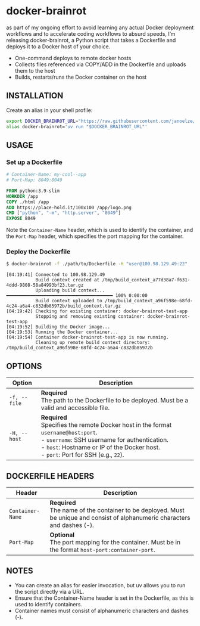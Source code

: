 docker-brainrot  
===============  

as part of my ongoing effort to avoid learning any actual Docker deployment workflows and to accelerate coding workflows to absurd speeds, I’m releasing docker-brainrot, a Python script that takes a Dockerfile and deploys it to a Docker host of your choice.

* One-command deploys to remote docker hosts
* Collects files referenced via COPY/ADD in the Dockerfile and uploads them to the host
* Builds, restarts/runs the Docker container on the host

## INSTALLATION

Create an alias in your shell profile:

```bash
export DOCKER_BRAINROT_URL="https://raw.githubusercontent.com/janoelze/docker-brainrot/main/d.py?v=$(date +%s)"
alias docker-brainrot='uv run "$DOCKER_BRAINROT_URL"'
```

## USAGE

### Set up a Dockerfile

```Dockerfile
# Container-Name: my-cool--app
# Port-Map: 8049:8049

FROM python:3.9-slim
WORKDIR /app
COPY ./html /app
ADD https://place-hold.it/100x100 /app/logo.png
CMD ["python", "-m", "http.server", "8049"]
EXPOSE 8049
```

Note the `Container-Name` header, which is used to identify the container, and the `Port-Map` header, which specifies the port mapping for the container.

### Deploy the Dockerfile

```bash
$ docker-brainrot -f ./path/to/Dockerfile -H "user@100.98.129.49:22"
```

````
[04:19:41] Connected to 100.98.129.49
           Build context created at /tmp/build_context_a77d38a7-f631-4ddd-9808-58a84993bf23.tar.gz
           Uploading build context... ━━━━━━━━━━━━━━━━━━━━━━━━━━━━━━━━━━━━━━━━ 100% 0:00:00
           Build context uploaded to /tmp/build_context_a96f598e-68fd-4c24-a6a4-c832db85972b/build_context.tar.gz
[04:19:42] Checking for existing container: docker-brainrot-test-app
           Stopping and removing existing container: docker-brainrot-test-app
[04:19:52] Building the Docker image...
[04:19:53] Running the Docker container...
[04:19:54] Container docker-brainrot-test-app is now running.
           Cleaning up remote build context directory: /tmp/build_context_a96f598e-68fd-4c24-a6a4-c832db85972b
````

## OPTIONS

| Option         | Description                                                                                       |
|----------------|---------------------------------------------------------------------------------------------------|
| `-f, --file`   | **Required**<br>The path to the Dockerfile to be deployed. Must be a valid and accessible file.   |
| `-H, --host`   | **Required**<br>Specifies the remote Docker host in the format `username@host:port`.<br>- `username`: SSH username for authentication.<br>- `host`: Hostname or IP of the Docker host.<br>- `port`: Port for SSH (e.g., `22`). |

## DOCKERFILE HEADERS

| Header          | Description                                                                                       |
|-----------------|---------------------------------------------------------------------------------------------------|
| `Container-Name`| **Required**<br>The name of the container to be deployed. Must be unique and consist of alphanumeric characters and dashes (-). |
| `Port-Map`      | **Optional**<br>The port mapping for the container. Must be in the format `host-port:container-port`. |


## NOTES

- You can create an alias for easier invocation, but uv allows you to run the script directly via a URL.
- Ensure that the Container-Name header is set in the Dockerfile, as this is used to identify containers.
- Container names must consist of alphanumeric characters and dashes (-).
